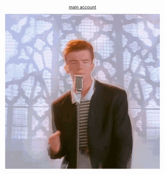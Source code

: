 <p align="center">
  <a href="https://github.com/mahdiarn">main account</a>
</p>
<p align="center">
  <img src="https://github.com/mahdiar-naufal-shyftplan/mahdiar-naufal-shyftplan/blob/main/rickroll.gif">
</p>
